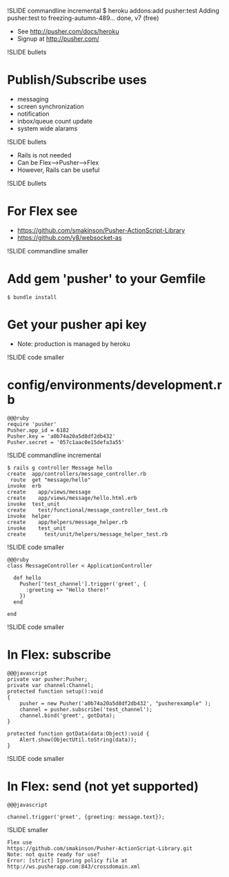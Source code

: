 !SLIDE commandline incremental
	$ heroku addons:add pusher:test
	Adding pusher:test to freezing-autumn-489... done, v7 (free)
	
* See http://pusher.com/docs/heroku
* Signup at http://pusher.com/

!SLIDE bullets

# Publish/Subscribe uses

* messaging
* screen synchronization
* notification
* inbox/queue count update
* system wide alarams

!SLIDE bullets

* Rails is not needed
* Can be Flex-->Pusher-->Flex
* However, Rails can be useful

!SLIDE bullets

# For Flex see

* https://github.com/smakinson/Pusher-ActionScript-Library
* https://github.com/y8/websocket-as
	
!SLIDE commandline smaller

# Add gem 'pusher' to your Gemfile
	$ bundle install

# Get your pusher api key
	
* Note: production is managed by heroku 
	
!SLIDE code smaller

# config/environments/development.rb
	
	@@@ruby
	require 'pusher'
	Pusher.app_id = 6182
	Pusher.key = 'a0b74a20a5d8df2db432'
	Pusher.secret = '057c1aac0e15defa3a55'
	
!SLIDE commandline incremental

	$ rails g controller Message hello	
	create  app/controllers/message_controller.rb
     route  get "message/hello"
    invoke  erb
    create    app/views/message
    create    app/views/message/hello.html.erb
    invoke  test_unit
    create    test/functional/message_controller_test.rb
    invoke  helper
    create    app/helpers/message_helper.rb
    invoke    test_unit
    create      test/unit/helpers/message_helper_test.rb

!SLIDE code smaller

	@@@ruby
	class MessageController < ApplicationController

	  def hello
	    Pusher['test_channel'].trigger('greet', {
	      :greeting => "Hello there!"
	    })    
	  end

	end
	
!SLIDE  code smaller 

# In Flex: subscribe 
	@@@javascript
	private var pusher:Pusher;
	private var channel:Channel;
	protected function setup():void
	{
		pusher = new Pusher('a0b74a20a5d8df2db432', "pusherexample" );
		channel = pusher.subscribe('test_channel');
		channel.bind('greet', gotData);
	}

	protected function gotData(data:Object):void {
		Alert.show(ObjectUtil.toString(data));
	}

!SLIDE  code smaller 

# In Flex: send (not yet supported)
	@@@javascript

	channel.trigger('greet', {greeting: message.text}); 
	
	
!SLIDE smaller

	Flex use 
	https://github.com/smakinson/Pusher-ActionScript-Library.git
	Note: not quite ready for use?
	Error: [strict] Ignoring policy file at http://ws.pusherapp.com:843/crossdomain.xml